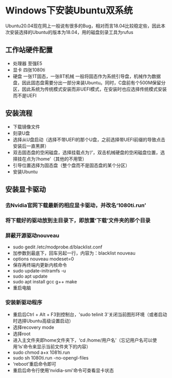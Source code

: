 # Windows下安装Ubuntu双系统
Ubuntu20.04现在网上一般说有很多的Bug，相对而言18.04比较稳定些，因此本次安装选择的Ubuntu的版本为18.04，用的磁盘刻录工具为rufus
## 工作站硬件配置
- 处理器 至强E5
- 显卡 四张1080ti
- 硬盘 一张1T固态，一张8T机械
一般将固态作为系统引导盘，机械作为数据盘，因此固态盘需要分出一部分来装Ubuntu。同时，C盘前有个500M保留分区，因此系统为传统模式安装而非UEFI模式，在安装时也应选择传统模式安装而不是UEFI
## 安装流程
- 下载镜像文件
- 刻录U盘
- 选择从U盘启动（选择不带UEFI的那个U盘，之前选择带UEFI前缀的导致点击安装后一直黑屏）
- 双击固态盘的空闲磁盘，选择挂载点为‘/’，双击机械硬盘的空闲磁盘位置，选择挂在点为‘/home’（其他的不用管）
- 引导位置选择为固态盘（整个盘而不是固态盘的某个分区）
- 安装Ubuntu
## 安装显卡驱动
### 去Nvidia官网下载最新的相应显卡驱动，并改名‘1080ti.run’
### 将下载好的驱动放到主目录下，即放置‘下载’文件夹的那个目录
### 屏蔽开源驱动nouveau
- sudo gedit /etc/modprobe.d/blacklist.conf
- 加参数到最底下，回车另起一行，内容为：blacklist nouveau
- options nouveau modeset=0
- 保存再终端内更新内核命令
- sudo update-initramfs -u
- sudo apt update
- sudo apt install gcc g++ make
- 重启电脑
### 安装新驱动程序
- 重启后Ctrl + Alt + F3到控制台，'sudo telinit 3'关闭当前图形环境（或者启动时选择Ubuntu高级设置启动）
-  选择recovery mode
-  选择root
- 进入主文件夹即home文件夹下，‘cd /home/用户名’（忘记用户名可以使用‘ls’命令来显示当前文件夹下的内容）
- sudo chmod a+x 1081ti.run
- sudo sh 1080ti.run -no-opengl-files
- ‘reboot’重启命令即可
- 重启后命令行使用‘nvidia-smi’命令可查看显卡状态
